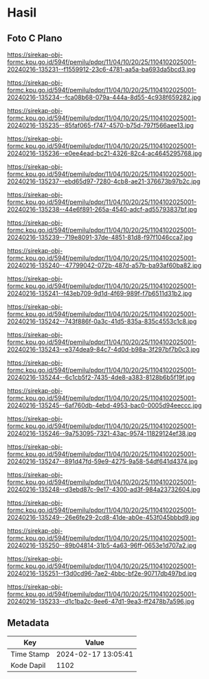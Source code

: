 # Hasil

## Foto C Plano

https://sirekap-obj-formc.kpu.go.id/594f/pemilu/pdpr/11/04/10/20/25/1104102025001-20240216-135231--f1559912-23c6-4781-aa5a-ba693da5bcd3.jpg

https://sirekap-obj-formc.kpu.go.id/594f/pemilu/pdpr/11/04/10/20/25/1104102025001-20240216-135234--fca08b68-079a-444a-8d55-4c938f659282.jpg

https://sirekap-obj-formc.kpu.go.id/594f/pemilu/pdpr/11/04/10/20/25/1104102025001-20240216-135235--85faf065-f747-4570-b75d-797f566aee13.jpg

https://sirekap-obj-formc.kpu.go.id/594f/pemilu/pdpr/11/04/10/20/25/1104102025001-20240216-135236--e0ee4ead-bc21-4326-82c4-ac4645295768.jpg

https://sirekap-obj-formc.kpu.go.id/594f/pemilu/pdpr/11/04/10/20/25/1104102025001-20240216-135237--ebd65d97-7280-4cb8-ae21-376673b97b2c.jpg

https://sirekap-obj-formc.kpu.go.id/594f/pemilu/pdpr/11/04/10/20/25/1104102025001-20240216-135238--44e6f891-265a-4540-adcf-ad55793837bf.jpg

https://sirekap-obj-formc.kpu.go.id/594f/pemilu/pdpr/11/04/10/20/25/1104102025001-20240216-135239--719e8091-37de-4851-81d8-f97f1046cca7.jpg

https://sirekap-obj-formc.kpu.go.id/594f/pemilu/pdpr/11/04/10/20/25/1104102025001-20240216-135240--47799042-072b-487d-a57b-ba93af60ba82.jpg

https://sirekap-obj-formc.kpu.go.id/594f/pemilu/pdpr/11/04/10/20/25/1104102025001-20240216-135241--f43eb709-9d1d-4f69-989f-f7b6511d31b2.jpg

https://sirekap-obj-formc.kpu.go.id/594f/pemilu/pdpr/11/04/10/20/25/1104102025001-20240216-135242--743f886f-0a3c-41d5-835a-835c4553c1c8.jpg

https://sirekap-obj-formc.kpu.go.id/594f/pemilu/pdpr/11/04/10/20/25/1104102025001-20240216-135243--e374dea9-84c7-4d0d-b98a-3f297bf7b0c3.jpg

https://sirekap-obj-formc.kpu.go.id/594f/pemilu/pdpr/11/04/10/20/25/1104102025001-20240216-135244--6c1cb5f2-7435-4de8-a383-8128b6b5f19f.jpg

https://sirekap-obj-formc.kpu.go.id/594f/pemilu/pdpr/11/04/10/20/25/1104102025001-20240216-135245--6af760db-4ebd-4953-bac0-0005d94eeccc.jpg

https://sirekap-obj-formc.kpu.go.id/594f/pemilu/pdpr/11/04/10/20/25/1104102025001-20240216-135246--9a753095-7321-43ac-9574-11829124ef38.jpg

https://sirekap-obj-formc.kpu.go.id/594f/pemilu/pdpr/11/04/10/20/25/1104102025001-20240216-135247--891d47fd-59e9-4275-9a58-54df641d4374.jpg

https://sirekap-obj-formc.kpu.go.id/594f/pemilu/pdpr/11/04/10/20/25/1104102025001-20240216-135248--d3ebd87c-9e17-4300-ad3f-984a23732604.jpg

https://sirekap-obj-formc.kpu.go.id/594f/pemilu/pdpr/11/04/10/20/25/1104102025001-20240216-135249--26e6fe29-2cd8-41de-ab0e-453f045bbbd9.jpg

https://sirekap-obj-formc.kpu.go.id/594f/pemilu/pdpr/11/04/10/20/25/1104102025001-20240216-135250--89b04814-31b5-4a63-96ff-0653e1d707a2.jpg

https://sirekap-obj-formc.kpu.go.id/594f/pemilu/pdpr/11/04/10/20/25/1104102025001-20240216-135251--f3d0cd96-7ae2-4bbc-bf2e-90717db497bd.jpg

https://sirekap-obj-formc.kpu.go.id/594f/pemilu/pdpr/11/04/10/20/25/1104102025001-20240216-135233--d1c1ba2c-9ee6-47d1-9ea3-ff2478b7a596.jpg


## Metadata

| Key        | Value               |
| ---------- | ------------------- |
| Time Stamp | 2024-02-17 13:05:41 |
| Kode Dapil | 1102                |



